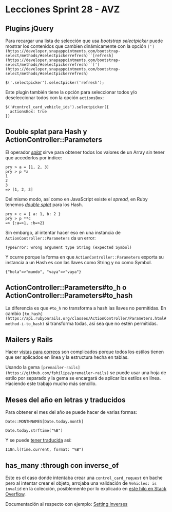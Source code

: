 # Lecciones Sprint 28 - AVZ

## Plugins jQuery

Para recargar una lista de selección que usa *bootstrap selectpicker* puede mostrar los contenidos que cambien dinámicamente con la opción `['](https://developer.snapappointments.com/bootstrap-select/methods/#selectpickerrefresh)``[refresh](https://developer.snapappointments.com/bootstrap-select/methods/#selectpickerrefresh)``['](https://developer.snapappointments.com/bootstrap-select/methods/#selectpickerrefresh)`


    $('.selectpicker').selectpicker('refresh');

Este plugin también tiene la opción para seleccionar todos y/o deseleccionar todos con la opción `actionsBox`:


    $('#control_card_vehicle_ids').selectpicker({
      actionsBox: true
    })


## Double splat para Hash y ActionController::Parameters

El operador [*splat*](https://www.google.com/url?sa=t&rct=j&q=&esrc=s&source=web&cd=1&cad=rja&uact=8&ved=2ahUKEwiF1PWOwsjhAhXMpFkKHdhkBwUQFjAAegQIARAB&url=https%3A%2F%2Fwww.justinweiss.com%2Farticles%2Ffun-with-keyword-arguments%2F&usg=AOvVaw2iz6l3o2hBQx_N3dIrcYoM) sirve para obtener todos los valores de un Array sin tener que accederlos por índice:


    pry > a = [1, 2, 3]
    pry > p *a
    1
    2
    3
    => [1, 2, 3]

Del mismo modo, así como en JavaScript existe el *spread,* en Ruby tenemos [*double splat*](https://www.google.com/url?sa=t&rct=j&q=&esrc=s&source=web&cd=2&cad=rja&uact=8&ved=2ahUKEwiF1PWOwsjhAhXMpFkKHdhkBwUQFjABegQIABAB&url=https%3A%2F%2Fthepugautomatic.com%2F2017%2F02%2Fdouble-splat-to-merge-hashes%2F&usg=AOvVaw08dMSCiochjkg6s5i-XcQ6) para los Hash.


    pry > c = { a: 1, b: 2 }
    pry > p **c
    => {:a=>1, :b=>2}

Sin embargo, al intentar hacer eso en una instancia de `ActionController::Parameters` da un error:


    TypeError: wrong argument type String (expected Symbol)

Y ocurre porque la forma en que `ActionController::Parameters` exporta su instancia a un Hash es con las llaves como String y no como Symbol.


    {"hola"=>"mundo", "vaya"=>"vaya"}


## ActionController::Parameters#to_h o ActionController::Parameters#to_hash

La diferencia es que `#to_h` no transforma a hash las llaves no permitidas. En cambio `[to_hash](https://api.rubyonrails.org/classes/ActionController/Parameters.html#method-i-to_hash)` si transforma todas, así sea que no estén permitidas.


## Mailers y Rails

Hacer [vistas para correos](http://www.simonnordberg.com/creating-robust-email-templates-in-action-mailer/) son complicados porque todos los estilos tienen que ser aplicados en línea y la estructura hecha en tablas.

Usando la gema `[premailer-rails](https://github.com/fphilipe/premailer-rails)` se puede usar una hoja de estilo por separado y la gema se encargará de aplicar los estilos en línea. Haciendo este trabajo mucho más sencillo.


## Meses del año en letras y traducidos

Para obtener el mes del año se puede hacer de varias formas:

    Date::MONTHNAMES[Date.today.month]
    
    Date.today.strftime("%B")

Y se puede [tener traducida](https://stackoverflow.com/a/32377036/1407371) así:

    I18n.l(Time.current, format: "%B")


## has_many :through con inverse_of

Este es el caso donde intentaba crear una `control_card_request` en bache pero al intentar crear el objeto, arrojaba una validación de `Vehicles: is invalid` en la colección, posiblemente por lo explicado en [este hilo en Stack Overflow](https://stackoverflow.com/a/37400594/1407371).

Documentación al respecto con ejemplo: [Setting Inverses](https://api.rubyonrails.org/classes/ActiveRecord/Associations/ClassMethods.html#module-ActiveRecord::Associations::ClassMethods-label-Setting+Inverses)

